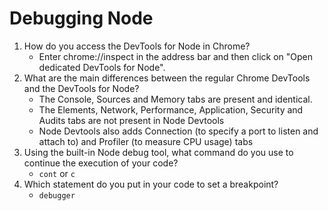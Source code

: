 # Debugging Node

1. How do you access the DevTools for Node in Chrome?
   * Enter chrome://inspect in the address bar and then click on "Open dedicated DevTools for Node".
1. What are the main differences between the regular Chrome DevTools and the DevTools for Node?
   * The Console, Sources and Memory tabs are present and identical.
   * The Elements, Network, Performance, Application, Security and Audits tabs are not present in Node Devtools
   * Node Devtools also adds Connection (to specify a port to listen and attach to) and Profiler (to measure CPU usage) tabs
1. Using the built-in Node debug tool, what command do you use to continue the execution of your code?
   * `cont` or `c`
1. Which statement do you put in your code to set a breakpoint?
   * `debugger`